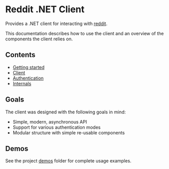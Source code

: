 # Reddit .NET Client

Provides a .NET client for interacting with [reddit](https://www.reddit.com).

This documentation describes how to use the client and an overview of the components the client relies on.

## Contents

- [Getting started](./getting-started.md)
- [Client](./client.md)
- [Authentication](./authentication.md)
- [Internals](./internals.md)

## Goals

The client was designed with the following goals in mind:

- Simple, modern, asynchronous API
- Support for various authentication modes
- Modular structure with simple re-usable components

## Demos

See the project [demos](https://github.com/JedS6391/Reddit.NET/tree/master/demos) folder for complete usage examples.